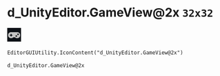 # d_UnityEditor.GameView@2x `32x32`
<img src="/img/d_UnityEditor.GameView@2x.png" width=32 height=32>

``` CSharp
EditorGUIUtility.IconContent("d_UnityEditor.GameView@2x")
```
```
d_UnityEditor.GameView@2x
```
